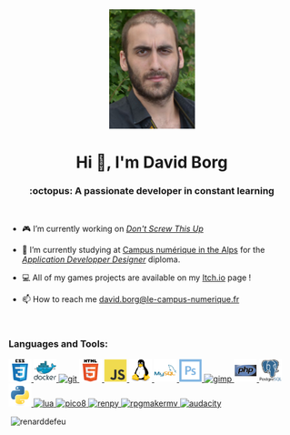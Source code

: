 <div align="center"><img src="https://github.com/RenardDeFeu/RenardDeFeu/blob/main/profile%20photo.png" alt="Photo de David" width="151" height="210"></div>
<h1 align="center">Hi 👋, I'm David Borg</h1> 
<h3 align="center">:octopus: A passionate developer in constant learning</h3>
</br>

- :video_game: I’m currently working on [*Don't Screw This Up*](https://leffy21.itch.io/dont-screw-this-up)

- 🌱 I’m currently studying at [Campus numérique in the Alps](https://le-campus-numerique.fr/campus-annecy/) for the [*Application Developper Designer*](https://le-campus-numerique.fr/formation-developpeur/#concept-dev-app) diploma.

- 💻 All of my games projects are available on my [Itch.io](https://leffy21.itch.io/) page !

- 📫 How to reach me david.borg@le-campus-numerique.fr

</br>
<h3 align="left">Languages and Tools:</h3>
<p align="left"> <a href="https://www.w3schools.com/css/" target="_blank" rel="noreferrer"> <img src="https://raw.githubusercontent.com/devicons/devicon/master/icons/css3/css3-original-wordmark.svg" alt="css3" width="40" height="40"/> </a> <a href="https://www.docker.com/" target="_blank" rel="noreferrer"> <img src="https://raw.githubusercontent.com/devicons/devicon/master/icons/docker/docker-original-wordmark.svg" alt="docker" width="40" height="40"/> </a> <a href="https://git-scm.com/" target="_blank" rel="noreferrer"> <img src="https://www.vectorlogo.zone/logos/git-scm/git-scm-icon.svg" alt="git" width="40" height="40"/> </a> <a href="https://www.w3.org/html/" target="_blank" rel="noreferrer"> <img src="https://raw.githubusercontent.com/devicons/devicon/master/icons/html5/html5-original-wordmark.svg" alt="html5" width="40" height="40"/> </a> <a href="https://developer.mozilla.org/en-US/docs/Web/JavaScript" target="_blank" rel="noreferrer"> <img src="https://raw.githubusercontent.com/devicons/devicon/master/icons/javascript/javascript-original.svg" alt="javascript" width="40" height="40"/> </a> <a href="https://www.linux.org/" target="_blank" rel="noreferrer"> <img src="https://raw.githubusercontent.com/devicons/devicon/master/icons/linux/linux-original.svg" alt="linux" width="40" height="40"/> </a> <a href="https://www.mysql.com/" target="_blank" rel="noreferrer"> <img src="https://raw.githubusercontent.com/devicons/devicon/master/icons/mysql/mysql-original-wordmark.svg" alt="mysql" width="40" height="40"/> </a> <a href="https://www.photoshop.com/en" target="_blank" rel="noreferrer"> <img src="https://raw.githubusercontent.com/devicons/devicon/master/icons/photoshop/photoshop-line.svg" alt="photoshop" width="40" height="40"/> </a> <a href="https://www.gimp.org/" target="_blank" rel="noreferrer"> <img src="https://www.ipacpwd.net/images/images/Gimp.jpg" alt="gimp" width="40" height="40"/> </a> <a href="https://www.php.net" target="_blank" rel="noreferrer"> <img src="https://raw.githubusercontent.com/devicons/devicon/master/icons/php/php-original.svg" alt="php" width="40" height="40"/> </a> <a href="https://www.postgresql.org" target="_blank" rel="noreferrer"> <img src="https://raw.githubusercontent.com/devicons/devicon/master/icons/postgresql/postgresql-original-wordmark.svg" alt="postgresql" width="40" height="40"/> </a> <a href="https://www.python.org" target="_blank" rel="noreferrer"> <img src="https://raw.githubusercontent.com/devicons/devicon/master/icons/python/python-original.svg" alt="python" width="40" height="40"/> </a> <a href="https://www.lua.org/" target="_blank" rel="noreferrer"> <img src="https://www.lua.org/images/luaa.gif" alt="lua" width="40" height="40"/> </a> 
<a href="https://www.lexaloffle.com/pico-8.php" target="_blank" rel="noreferrer"> <img src="https://hb.imgix.net/daa4f4f06ae0362be8738d5a33f17ca31bf298b3.png?auto=compress,format&s=353a7629fd36a8da21de78f42f7f4bea" alt="pico8" width="40" height="40"/> </a>
<a href="https://www.renpy.org/" target="_blank" rel="noreferrer"> <img src="https://www.renpy.org/static/index-logo.png" alt="renpy" width="40" height="40"/> </a>
<a href="https://www.rpgmakerweb.com/products/rpg-maker-mv" target="_blank" rel="noreferrer"> <img src="https://i.imgur.com/P31DZba.png" alt="rpgmakermv" width="40" height="40"/> </a>
<a href="https://audacity.fr/" target="_blank" rel="noreferrer"> <img src="https://sites.google.com/a/csdn.qc.ca/recitcsdn/_/rsrc/1357743113395/pistes-d-integration/proceduriers/audacity/audacitylogo.png?height=200&width=200" alt="audacity" width="40" height="40"/> </a> </p>

<p>&nbsp;<img align="center" src="https://github-readme-stats.vercel.app/api?username=renarddefeu&show_icons=true&theme=cobalt&title_color=adbac7&text_color=adbac7&bg_color=22272e&locale=en" alt="renarddefeu" /></p>

